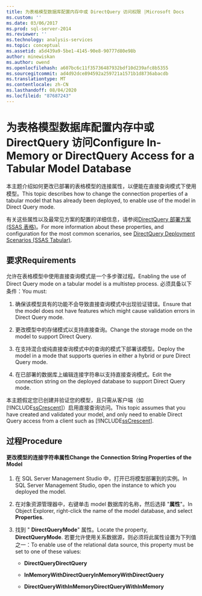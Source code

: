 ```yaml
---
title: 为表格模型数据库配置内存中或 DirectQuery 访问权限 |Microsoft Docs
ms.custom: ''
ms.date: 03/06/2017
ms.prod: sql-server-2014
ms.reviewer: ''
ms.technology: analysis-services
ms.topic: conceptual
ms.assetid: a5d439a9-5be1-4145-90e8-90777d80e98b
author: minewiskan
ms.author: owend
ms.openlocfilehash: a607bc6c11f35736487932bdf10d239afc8b5355
ms.sourcegitcommit: ad4d92dce894592a259721a1571b1d8736abacdb
ms.translationtype: MT
ms.contentlocale: zh-CN
ms.lasthandoff: 08/04/2020
ms.locfileid: "87687243"
---
```

# <a name="configure-in-memory-or-directquery-access-for-a-tabular-model-database"></a><span data-ttu-id="1727a-102">为表格模型数据库配置内存中或 DirectQuery 访问</span><span class="sxs-lookup"><span data-stu-id="1727a-102">Configure In-Memory or DirectQuery Access for a Tabular Model Database</span></span>
  <span data-ttu-id="1727a-103">本主题介绍如何更改已部署的表格模型的连接属性，以便能在直接查询模式下使用模型。</span><span class="sxs-lookup"><span data-stu-id="1727a-103">This topic describes how to change the connection properties of a tabular model that has already been deployed, to enable use of the model in Direct Query mode.</span></span>  
  
 <span data-ttu-id="1727a-104">有关这些属性以及最常见方案的配置的详细信息，请参阅[DirectQuery 部署方案 &#40;SSAS 表格&#41;](../directquery-deployment-scenarios-ssas-tabular.md)。</span><span class="sxs-lookup"><span data-stu-id="1727a-104">For more information about these properties, and configuration for the most common scenarios, see [DirectQuery Deployment Scenarios &#40;SSAS Tabular&#41;](../directquery-deployment-scenarios-ssas-tabular.md).</span></span>  
  
## <a name="requirements"></a><span data-ttu-id="1727a-105">要求</span><span class="sxs-lookup"><span data-stu-id="1727a-105">Requirements</span></span>  
 <span data-ttu-id="1727a-106">允许在表格模型中使用直接查询模式是一个多步骤过程。</span><span class="sxs-lookup"><span data-stu-id="1727a-106">Enabling the use of Direct Query mode on a tabular model is a multistep process.</span></span> <span data-ttu-id="1727a-107">必须具备以下条件：</span><span class="sxs-lookup"><span data-stu-id="1727a-107">You must:</span></span>  
  
1.  <span data-ttu-id="1727a-108">确保该模型具有的功能不会导致直接查询模式中出现验证错误。</span><span class="sxs-lookup"><span data-stu-id="1727a-108">Ensure that the model does not have features which might cause validation errors in Direct Query mode.</span></span>  
  
2.  <span data-ttu-id="1727a-109">更改模型中的存储模式以支持直接查询。</span><span class="sxs-lookup"><span data-stu-id="1727a-109">Change the storage mode on the model to support Direct Query.</span></span>  
  
3.  <span data-ttu-id="1727a-110">在支持混合或纯直接查询模式中的查询的模式下部署该模型。</span><span class="sxs-lookup"><span data-stu-id="1727a-110">Deploy the model in a mode that supports queries in either a hybrid or pure Direct Query mode.</span></span>  
  
4.  <span data-ttu-id="1727a-111">在已部署的数据库上编辑连接字符串以支持直接查询模式。</span><span class="sxs-lookup"><span data-stu-id="1727a-111">Edit the connection string on the deployed database to support Direct Query mode.</span></span>  
  
 <span data-ttu-id="1727a-112">本主题假定您已创建并验证您的模型，且只需从客户端（如 [!INCLUDE[ssCrescent](../../includes/sscrescent-md.md)]）启用直接查询访问。</span><span class="sxs-lookup"><span data-stu-id="1727a-112">This topic assumes that you have created and validated your model, and only need to enable Direct Query access from a client such as [!INCLUDE[ssCrescent](../../includes/sscrescent-md.md)].</span></span>  
  
## <a name="procedure"></a><span data-ttu-id="1727a-113">过程</span><span class="sxs-lookup"><span data-stu-id="1727a-113">Procedure</span></span>  
  
#### <a name="change-the-connection-string-properties-of-the-model"></a><span data-ttu-id="1727a-114">更改模型的连接字符串属性</span><span class="sxs-lookup"><span data-stu-id="1727a-114">Change the Connection String Properties of the Model</span></span>  
  
1.  <span data-ttu-id="1727a-115">在 SQL Server Management Studio 中，打开已将模型部署到的实例。</span><span class="sxs-lookup"><span data-stu-id="1727a-115">In SQL Server Management Studio, open the instance to which you deployed the model.</span></span>  
  
2.  <span data-ttu-id="1727a-116">在对象资源管理器中，右键单击 model 数据库的名称，然后选择 "**属性**"。</span><span class="sxs-lookup"><span data-stu-id="1727a-116">In Object Explorer, right-click the name of the model database, and select **Properties**.</span></span>  
  
3.  <span data-ttu-id="1727a-117">找到 " **DirectQueryMode**" 属性。</span><span class="sxs-lookup"><span data-stu-id="1727a-117">Locate the property, **DirectQueryMode**.</span></span> <span data-ttu-id="1727a-118">若要允许使用关系数据源，则必须将此属性设置为下列值之一：</span><span class="sxs-lookup"><span data-stu-id="1727a-118">To enable use of the relational data source, this property must be set to one of these values:</span></span>  
  
    -   <span data-ttu-id="1727a-119">**DirectQuery**</span><span class="sxs-lookup"><span data-stu-id="1727a-119">**DirectQuery**</span></span>  
  
    -   <span data-ttu-id="1727a-120">**InMemoryWithDirectQuery**</span><span class="sxs-lookup"><span data-stu-id="1727a-120">**InMemoryWithDirectQuery**</span></span>  
  
    -   <span data-ttu-id="1727a-121">**DirectQueryWithInMemory**</span><span class="sxs-lookup"><span data-stu-id="1727a-121">**DirectQueryWithInMemory**</span></span>  
  
  
